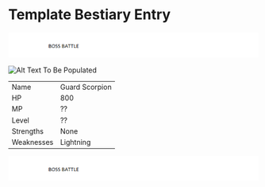 # Template Bestiary Entry

![Alt Text To Be Populated](../general-assets/boss-banner.png) 


![Alt Text To Be Populated](../walkthrough-assets/ch01_14.png.png) 

|   |   |
|---|---|
| Name  | Guard Scorpion  |
| HP  | 800  |
| MP  | ??  |
| Level  | ??  |
| Strengths  | None  |
| Weaknesses  | Lightning  |



![Alt Text To Be Populated](../general-assets/boss-banner.png) 
